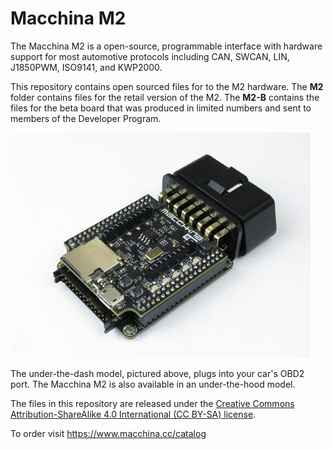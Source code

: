 # Macchina M2

The Macchina M2 is a open-source, programmable interface with hardware support for most automotive protocols including CAN, SWCAN, LIN, J1850PWM, ISO9141, and KWP2000.

This repository contains open sourced files for to the M2 hardware.  The **M2** folder contains files for the retail version of the M2.  The **M2-B** contains the files for the beta board that was produced in limited numbers and sent to members of the Developer Program.

![Under-the-dash model](M2-B/M2-B_UTD.jpg)

The under-the-dash model, pictured above, plugs into your car's OBD2 port.  The Macchina M2 is also available in an under-the-hood model.

The files in this repository are released under the [Creative Commons Attribution-ShareAlike 4.0 International (CC BY-SA) license](LICENSE).

To order visit https://www.macchina.cc/catalog
